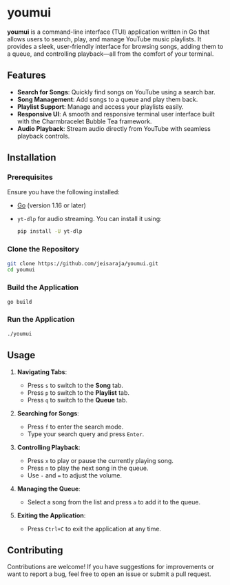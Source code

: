 # youmui

**youmui** is a command-line interface (TUI) application written in Go that allows users to search, play, and manage YouTube music playlists. It provides a sleek, user-friendly interface for browsing songs, adding them to a queue, and controlling playback—all from the comfort of your terminal.

## Features

- **Search for Songs**: Quickly find songs on YouTube using a search bar.
- **Song Management**: Add songs to a queue and play them back.
- **Playlist Support**: Manage and access your playlists easily.
- **Responsive UI**: A smooth and responsive terminal user interface built with the Charmbracelet Bubble Tea framework.
- **Audio Playback**: Stream audio directly from YouTube with seamless playback controls.

## Installation

### Prerequisites

Ensure you have the following installed:

- [Go](https://golang.org/dl/) (version 1.16 or later)
- `yt-dlp` for audio streaming. You can install it using:

  ```bash
  pip install -U yt-dlp
  ```

### Clone the Repository

```bash
git clone https://github.com/jeisaraja/youmui.git
cd youmui
```

### Build the Application

```bash
go build
```

### Run the Application

```bash
./youmui
```

## Usage

1. **Navigating Tabs**:

   - Press `s` to switch to the **Song** tab.
   - Press `p` to switch to the **Playlist** tab.
   - Press `q` to switch to the **Queue** tab.

2. **Searching for Songs**:

   - Press `f` to enter the search mode.
   - Type your search query and press `Enter`.

3. **Controlling Playback**:

   - Press `x` to play or pause the currently playing song.
   - Press `n` to play the next song in the queue.
   - Use `-` and `=` to adjust the volume.

4. **Managing the Queue**:

   - Select a song from the list and press `a` to add it to the queue.

5. **Exiting the Application**:
   - Press `Ctrl+C` to exit the application at any time.

## Contributing

Contributions are welcome! If you have suggestions for improvements or want to report a bug, feel free to open an issue or submit a pull request.
